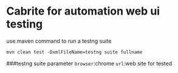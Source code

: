 # **Cabrite** for automation web ui testing
use maven command to run a testng suite

`mvn clean test -DxmlFileName=testng suite fullname`

###testng suite parameter
`browser`:chrome
`url`:web site for tested
  


